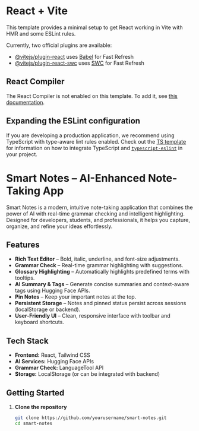 # React + Vite

This template provides a minimal setup to get React working in Vite with HMR and some ESLint rules.

Currently, two official plugins are available:

- [@vitejs/plugin-react](https://github.com/vitejs/vite-plugin-react/blob/main/packages/plugin-react) uses [Babel](https://babeljs.io/) for Fast Refresh
- [@vitejs/plugin-react-swc](https://github.com/vitejs/vite-plugin-react/blob/main/packages/plugin-react-swc) uses [SWC](https://swc.rs/) for Fast Refresh

## React Compiler

The React Compiler is not enabled on this template. To add it, see [this documentation](https://react.dev/learn/react-compiler/installation).

## Expanding the ESLint configuration

If you are developing a production application, we recommend using TypeScript with type-aware lint rules enabled. Check out the [TS template](https://github.com/vitejs/vite/tree/main/packages/create-vite/template-react-ts) for information on how to integrate TypeScript and [`typescript-eslint`](https://typescript-eslint.io) in your project.


# Smart Notes – AI-Enhanced Note-Taking App

Smart Notes is a modern, intuitive note-taking application that combines the power of AI with real-time grammar checking and intelligent highlighting. Designed for developers, students, and professionals, it helps you capture, organize, and refine your ideas effortlessly.

## Features
- **Rich Text Editor** – Bold, italic, underline, and font-size adjustments.
- **Grammar Check** – Real-time grammar highlighting with suggestions.
- **Glossary Highlighting** – Automatically highlights predefined terms with tooltips.
- **AI Summary & Tags** – Generate concise summaries and context-aware tags using Hugging Face APIs.
- **Pin Notes** – Keep your important notes at the top.
- **Persistent Storage** – Notes and pinned status persist across sessions (localStorage or backend).
- **User-Friendly UI** – Clean, responsive interface with toolbar and keyboard shortcuts.

## Tech Stack
- **Frontend:** React, Tailwind CSS
- **AI Services:** Hugging Face APIs
- **Grammar Check:** LanguageTool API
- **Storage:** LocalStorage (or can be integrated with backend)

## Getting Started

1. **Clone the repository**
   ```bash
   git clone https://github.com/yourusername/smart-notes.git
   cd smart-notes
